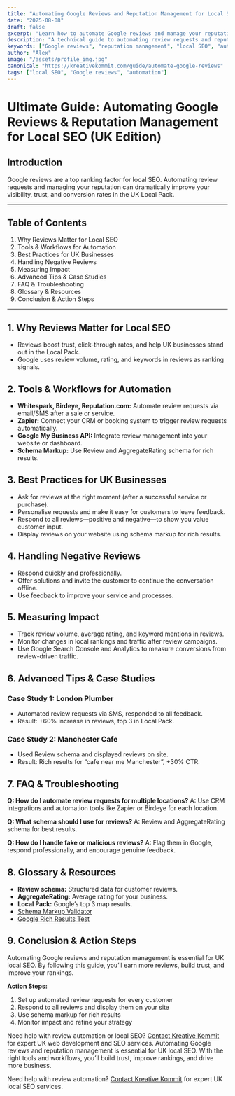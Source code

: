 ```yaml
---
title: "Automating Google Reviews and Reputation Management for Local SEO"
date: "2025-08-08"
draft: false
excerpt: "Learn how to automate Google reviews and manage your reputation for better local SEO."
description: "A technical guide to automating review requests and reputation management for UK businesses."
keywords: ["Google reviews", "reputation management", "local SEO", "automation"]
author: "Alex"
image: "/assets/profile_img.jpg"
canonical: "https://kreativekommit.com/guide/automate-google-reviews"
tags: ["local SEO", "Google reviews", "automation"]
---
```



# Ultimate Guide: Automating Google Reviews & Reputation Management for Local SEO (UK Edition)

## Introduction
Google reviews are a top ranking factor for local SEO. Automating review requests and managing your reputation can dramatically improve your visibility, trust, and conversion rates in the UK Local Pack.

---

## Table of Contents
1. Why Reviews Matter for Local SEO
2. Tools & Workflows for Automation
3. Best Practices for UK Businesses
4. Handling Negative Reviews
5. Measuring Impact
6. Advanced Tips & Case Studies
7. FAQ & Troubleshooting
8. Glossary & Resources
9. Conclusion & Action Steps

---

## 1. Why Reviews Matter for Local SEO
- Reviews boost trust, click-through rates, and help UK businesses stand out in the Local Pack.
- Google uses review volume, rating, and keywords in reviews as ranking signals.

## 2. Tools & Workflows for Automation
- **Whitespark, Birdeye, Reputation.com:** Automate review requests via email/SMS after a sale or service.
- **Zapier:** Connect your CRM or booking system to trigger review requests automatically.
- **Google My Business API:** Integrate review management into your website or dashboard.
- **Schema Markup:** Use Review and AggregateRating schema for rich results.

## 3. Best Practices for UK Businesses
- Ask for reviews at the right moment (after a successful service or purchase).
- Personalise requests and make it easy for customers to leave feedback.
- Respond to all reviews—positive and negative—to show you value customer input.
- Display reviews on your website using schema markup for rich results.

## 4. Handling Negative Reviews
- Respond quickly and professionally.
- Offer solutions and invite the customer to continue the conversation offline.
- Use feedback to improve your service and processes.

## 5. Measuring Impact
- Track review volume, average rating, and keyword mentions in reviews.
- Monitor changes in local rankings and traffic after review campaigns.
- Use Google Search Console and Analytics to measure conversions from review-driven traffic.

## 6. Advanced Tips & Case Studies

### Case Study 1: London Plumber
- Automated review requests via SMS, responded to all feedback.
- Result: +60% increase in reviews, top 3 in Local Pack.

### Case Study 2: Manchester Cafe
- Used Review schema and displayed reviews on site.
- Result: Rich results for “cafe near me Manchester”, +30% CTR.

## 7. FAQ & Troubleshooting

**Q: How do I automate review requests for multiple locations?**
A: Use CRM integrations and automation tools like Zapier or Birdeye for each location.

**Q: What schema should I use for reviews?**
A: Review and AggregateRating schema for best results.

**Q: How do I handle fake or malicious reviews?**
A: Flag them in Google, respond professionally, and encourage genuine feedback.

## 8. Glossary & Resources

- **Review schema:** Structured data for customer reviews.
- **AggregateRating:** Average rating for your business.
- **Local Pack:** Google’s top 3 map results.
- [Schema Markup Validator](https://validator.schema.org/)
- [Google Rich Results Test](https://search.google.com/test/rich-results)

## 9. Conclusion & Action Steps

Automating Google reviews and reputation management is essential for UK local SEO. By following this guide, you’ll earn more reviews, build trust, and improve your rankings.

**Action Steps:**
1. Set up automated review requests for every customer
2. Respond to all reviews and display them on your site
3. Use schema markup for rich results
4. Monitor impact and refine your strategy

Need help with review automation or local SEO? [Contact Kreative Kommit](mailto:hello@kreativekommit.com) for expert UK web development and SEO services.
Automating Google reviews and reputation management is essential for UK local SEO. With the right tools and workflows, you’ll build trust, improve rankings, and drive more business.

Need help with review automation? [Contact Kreative Kommit](mailto:hello@kreativekommit.com) for expert UK local SEO services.
